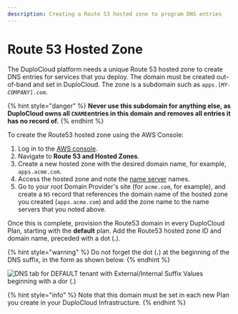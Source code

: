 ```yaml
---
description: Creating a Route 53 hosted zone to program DNS entries
---
```


# Route 53 Hosted Zone

The DuploCloud platform needs a unique Route 53 hosted zone to create DNS entries for services that you deploy. The domain must be created out-of-band and set in DuploCloud. The zone is a subdomain such as `apps.[`_`MY-COMPANY`_`].com`.&#x20;

{% hint style="danger" %}
**Never use this subdomain for anything else, as DuploCloud owns all `CNAME`entries in this domain and removes all entries it has no record of.**
{% endhint %}

To create the Route53 hosted zone using the AWS Console:

1. Log in to the [AWS console](https://aws.amazon.com/console/).
2. Navigate to **Route 53 and Hosted Zones**.&#x20;
3. Create a new hosted zone with the desired domain name, for example, `apps.acme.com`.&#x20;
4. Access the hosted zone and note the [name server](https://docs.aws.amazon.com/Route53/latest/APIReference/API\_domains\_Nameserver.html) names.
5. Go to your root Domain Provider's site (for `acme.com`, for example), and create a `NS` record that references the domain name of the hosted zone you created (`apps.acme.com`) and add the zone name to the name servers that you noted above.

Once this is complete, provision the Route53 domain in every DuploCloud Plan, starting with the **default** plan. Add the Route53 hosted zone ID and domain name, preceded with a dot (**.**).

{% hint style="warning" %}
Do not forget the dot (**.**) at the beginning of the DNS suffix, in the form as shown below.
{% endhint %}

![DNS tab for DEFAULT tenant with External/Internal Suffix Values beginning with a dor (.)](<../../.gitbook/assets/image (18) (2).png>)

{% hint style="info" %}
Note that this domain must be set in each new Plan you create in your DuploCloud Infrastructure.
{% endhint %}
